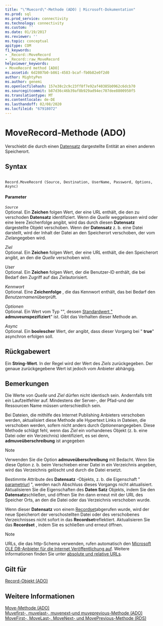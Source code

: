 ```yaml
---
title: "\"Muecord\"-Methode (ADO) | Microsoft-Dokumentation"
ms.prod: sql
ms.prod_service: connectivity
ms.technology: connectivity
ms.custom: ''
ms.date: 01/19/2017
ms.reviewer: ''
ms.topic: conceptual
apitype: COM
f1_keywords:
- _Record::MoveRecord
- _Record::raw_MoveRecord
helpviewer_keywords:
- MoveRecord method [ADO]
ms.assetid: 6d2807b0-b861-4583-bcaf-fb0b82e0f2d0
author: MightyPen
ms.author: genemi
ms.openlocfilehash: 157e38c2c9c23ff8f7e92af40385b0962c6dcb70
ms.sourcegitcommit: b87d36c46b39af8b929ad94ec707dee8800950f5
ms.translationtype: MT
ms.contentlocale: de-DE
ms.lasthandoff: 02/08/2020
ms.locfileid: "67918072"
---
```

# <a name="moverecord-method-ado"></a>MoveRecord-Methode (ADO)
Verschiebt die durch einen [Datensatz](../../../ado/reference/ado-api/record-object-ado.md) dargestellte Entität an einen anderen Speicherort.  
  
## <a name="syntax"></a>Syntax  
  
```  
  
Record.MoveRecord (Source, Destination, UserName, Password, Options, Async)  
```  
  
#### <a name="parameters"></a>Parameter  
 *`Source`*  
 Optional. Ein **Zeichen** folgen Wert, der eine URL enthält, die den zu verschoden **Datensatz** identifiziert. Wenn die *Quelle* weggelassen wird oder eine leere Zeichenfolge angibt, wird das durch diesen **Datensatz** dargestellte Objekt verschoben. Wenn der **Datensatz** z. b. eine Datei darstellt, wird der Inhalt der Datei an den Speicherort verschoben, der vom *Ziel*angegeben wird.  
  
 *Ziel*  
 Optional. Ein **Zeichen** folgen Wert, der eine URL enthält, die den Speicherort angibt, an den die *Quelle* verschoben wird.  
  
 *User*  
 Optional. Ein **Zeichen** folgen Wert, der die Benutzer-ID enthält, die bei Bedarf den Zugriff auf das *Ziel*autorisiert.  
  
 *Kennwort*  
 Optional. Eine **Zeichenfolge** , die das Kennwort enthält, das bei Bedarf den *Benutzernamen*überprüft.  
  
 *Optionen*  
 Optional. Ein Wert vom Typ "", dessen [Standardwert "](../../../ado/reference/ado-api/moverecordoptionsenum.md) **admuveunspezifiziert**" ist. Gibt das Verhalten dieser Methode an.  
  
 *Async*  
 Optional. Ein **boolescher** Wert, der angibt, dass dieser Vorgang bei " **true**" asynchron erfolgen soll.  
  
## <a name="return-value"></a>Rückgabewert  
 Ein **String-Wert**. In der Regel wird der Wert des *Ziels* zurückgegeben. Der genaue zurückgegebene Wert ist jedoch vom Anbieter abhängig.  
  
## <a name="remarks"></a>Bemerkungen  
 Die Werte von *Quelle* und *Ziel* dürfen nicht identisch sein. Andernfalls tritt ein Laufzeitfehler auf. Mindestens der Server-, der Pfad-und der Ressourcen Name müssen unterschiedlich sein.  
  
 Bei Dateien, die mithilfe des Internet Publishing Anbieters verschoben werden, aktualisiert diese Methode alle Hypertext Links in Dateien, die verschoben werden, sofern nicht anders durch *Optionen*angegeben. Diese Methode schlägt fehl, wenn das *Ziel* ein vorhandenes Objekt (z. b. eine Datei oder ein Verzeichnis) identifiziert, es sei denn, **admuveüberschreibung** ist angegeben  
  
> [!NOTE]
>  Verwenden Sie die Option **admuveüberschreibung** mit Bedacht. Wenn Sie diese Option z. b. beim Verschieben einer Datei in ein Verzeichnis angeben, wird das Verzeichnis gelöscht und durch die Datei ersetzt.  
  
 Bestimmte Attribute des **Datensatz** -Objekts, z. b. die Eigenschaft " [parametriurl](../../../ado/reference/ado-api/parenturl-property-ado.md) ", werden nach Abschluss dieses Vorgangs nicht aktualisiert. Aktualisieren Sie die Eigenschaften des **Daten Satz** Objekts, indem Sie den **Datensatz**schließen, und öffnen Sie ihn dann erneut mit der URL des Speicher Orts, an den die Datei oder das Verzeichnis verschoben wurde.  
  
 Wenn dieser **Datensatz** von einem [Recordset](../../../ado/reference/ado-api/recordset-object-ado.md)abgerufen wurde, wird der neue Speicherort der verschostellten Datei oder des verschobenes Verzeichnisses nicht sofort in das **Recordset**reflektiert. Aktualisieren Sie das **Recordset** , indem Sie es schließen und erneut öffnen.  
  
> [!NOTE]
>  URLs, die das http-Schema verwenden, rufen automatisch den [Microsoft OLE DB-Anbieter für die Internet Veröffentlichung auf](../../../ado/guide/appendixes/microsoft-ole-db-provider-for-internet-publishing.md). Weitere Informationen finden Sie unter [absolute und relative URLs](../../../ado/guide/data/absolute-and-relative-urls.md).  
  
## <a name="applies-to"></a>Gilt für  
 [Record-Objekt (ADO)](../../../ado/reference/ado-api/record-object-ado.md)  
  
## <a name="see-also"></a>Weitere Informationen  
 [Move-Methode (ADO)](../../../ado/reference/ado-api/move-method-ado.md)   
 [Muvefirst-, muvelast-, muvenext-und muveprevious-Methode (ADO)](../../../ado/reference/ado-api/movefirst-movelast-movenext-and-moveprevious-methods-ado.md)   
 [MoveFirst-, MoveLast-, MoveNext- und MovePrevious-Methode (RDS)](../../../ado/reference/rds-api/movefirst-movelast-movenext-and-moveprevious-methods-rds.md)
